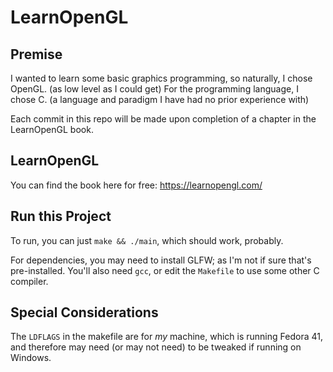 # LearnOpenGL

## Premise
I wanted to learn some basic graphics programming,
so naturally, I chose OpenGL. (as low level as I could get)
For the programming language, I chose C. (a language and paradigm I have had no prior experience with)

Each commit in this repo will be made upon completion of a chapter in the LearnOpenGL book.

## LearnOpenGL
You can find the book here for free: https://learnopengl.com/

## Run this Project
To run, you can just `make && ./main`, which should work, probably.

For dependencies, you may need to install GLFW; as I'm not if sure that's pre-installed.
You'll also need `gcc`, or edit the `Makefile` to use some other C compiler.

## Special Considerations
The `LDFLAGS` in the makefile are for *my* machine, which is running Fedora 41,
and therefore may need (or may not need) to be tweaked if running on Windows.
